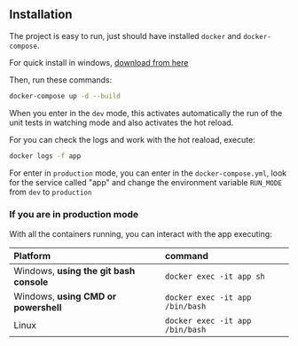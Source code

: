 ## Installation

The project is easy to run, just should have installed `docker` and `docker-compose`.

For quick install in windows, [download from here](https://www.docker.com/products/docker-desktop/)

Then, run these commands:

```bash
docker-compose up -d --build
```

When you enter in the `dev` mode, this activates automatically the run of the unit tests in watching mode and also activates the hot reload.

For you can check the logs and work with the hot reaload, execute:

```bash
docker logs -f app
```

For enter in `production` mode, you can enter in the `docker-compose.yml`, look for the service called "app" and change the environment variable `RUN_MODE` from `dev` to `production`

### If you are in production mode

With all the containers running, you can interact with the app executing:

| Platform                                | command                         |
| :-------------------------------------- | :------------------------------ |
| Windows, **using the git bash console** | `docker exec -it app sh`        |
| Windows, **using CMD or powershell**    | `docker exec -it app /bin/bash` |
| Linux                                   | `docker exec -it app /bin/bash` |
